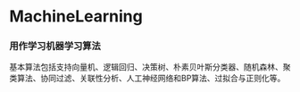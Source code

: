 # MachineLearning
### 用作学习机器学习算法

基本算法包括支持向量机、逻辑回归、决策树、朴素贝叶斯分类器、随机森林、聚类算法、协同过滤、关联性分析、人工神经网络和BP算法、过拟合与正则化等。